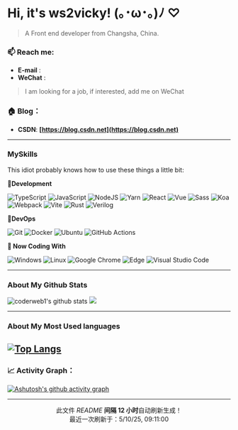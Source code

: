 # Hi, it's ws2vicky! (｡･ω･｡)ﾉ ♡

> A Front end developer from Changsha, China.

### 📫 Reach me:

   - **E-mail** :
   - **WeChat** :


> I am looking for a job, if interested, add me on WeChat

### 🏠 Blog：

  - **CSDN**: **[https://blog.csdn.net](https://blog.csdn.net)**


---

### MySkills

<!-- 这个笨蛋大概对这些东西会用一点点： -->
<p> This idiot probably knows how to use these things a little bit:</p>

**💪Development**

<p>
  <img alt="TypeScript" src="https://img.shields.io/badge/-TypeScript-3178C6?style=flat-square&logo=typescript&logoColor=white" />
  <img alt="JavaScript" src="https://img.shields.io/badge/-JavaScript-F7DF1E?style=flat-square&logo=javascript&logoColor=white" />
  <img alt="NodeJS" src="https://img.shields.io/badge/-NodeJS-339933?style=flat-square&logo=node.js&logoColor=white" />
  <img alt="Yarn" src="https://img.shields.io/badge/-Yarn-2C8EBB?style=flat-square&logo=yarn&logoColor=white" />
  <img alt="React" src="https://img.shields.io/badge/-React-61DAFB?style=flat-square&logo=react&logoColor=white" />
  <img alt="Vue" src="https://img.shields.io/badge/-Vue-4FC08D?style=flat-square&logo=vue.js&logoColor=white" />
  <img alt="Sass" src="https://img.shields.io/badge/-Sass-CC6699?style=flat-square&logo=sass&logoColor=white" />
  <!-- <img alt="Remix" src="https://img.shields.io/badge/-Remix-000000?style=flat-square&logo=remix&logoColor=white" /> -->
  <img alt="Koa" src="https://img.shields.io/badge/-Koa-33333D?style=flat-square&logo=koa&logoColor=white" />
  <!-- <img alt="Prisma" src="https://img.shields.io/badge/-Prisma-2D3748?style=flat-square&logo=prisma&logoColor=white" /> -->
  <img alt="Webpack" src="https://img.shields.io/badge/-Webpack-8DD6F9?style=flat-square&logo=webpack&logoColor=white" />
   <img alt="Vite" src="https://img.shields.io/badge/-Vite-646CFF?style=flat-square&logo=vite&logoColor=white" />
  <img alt="Rust" src="https://img.shields.io/badge/-Rust-000000?style=flat-square&logo=rust&logoColor=white" />
<img alt="Verilog" src="https://img.shields.io/badge/-Verilog-000000?style=flat-square" />

</p>

**🧠DevOps**

<p>
  <img alt="Git" src="https://img.shields.io/badge/-Git-F05032?style=flat-square&logo=git&logoColor=white" />
  <img alt="Docker" src="https://img.shields.io/badge/-Docker-2496ED?style=flat-square&logo=Docker&logoColor=white" />
  <img alt="Ubuntu" src="https://img.shields.io/badge/-Ubuntu-E95420?style=flat-square&logo=ubuntu&logoColor=white" />
  <img alt="GitHub Actions" src="https://img.shields.io/badge/-GitHub Actions-2088FF?style=flat-square&logo=GitHub Actions&logoColor=white" />
</p>

**🧰 Now Coding With**

![Windows](https://img.shields.io/badge/Windows-0078D6?style=flat-square&logo=windows&logoColor=white)
![Linux](https://img.shields.io/badge/Linux-FCC624?style=style=flat-square&logo=linux&logoColor=black)
![Google Chrome](https://img.shields.io/badge/Chrome-4285F4?style=flat-square&logo=GoogleChrome&logoColor=white)
![Edge](https://img.shields.io/badge/Edge-0078D7?style=flat-square&logo=Microsoft-edge&logoColor=white)
![Visual Studio Code](https://img.shields.io/badge/-Visual%20Studio%20Code-007ACC?style=flat-square&logo=Visual%20Studio%20Code&logoColor=fff)

---

### About My Github Stats

<!-- <div>
<img align="center" src="https://github-readme-stats.vercel.app/api?username=coderweb1&theme=radical&show_icons=true&count_private=true&card_width=350&include_all_commits" alt="" /> | <img align="center" src="https://user-images.githubusercontent.com/44573106/193484957-fb6d0f10-0c11-447e-bbdc-ebdd4db444f3.jpg" alt="" /> |  </div> -->

![coderweb1's github stats](https://github-readme-stats.vercel.app/api?username=ws2vicky&theme=radical&show_icons=true&count_private=true&card_width=350&include_all_commits)
<img src="https://user-images.githubusercontent.com/44573106/193484957-fb6d0f10-0c11-447e-bbdc-ebdd4db444f3.jpg" style="max-width:100%;max-height:100%;display:inline-block" />

---

### About My Most Used languages

## [![Top Langs](https://github-readme-stats.vercel.app/api/top-langs/?username=ws2vicky&theme=radical&show_icons=true&layout=compact&card_height=100&count_private=true)](https://github.com/anuraghazra/github-readme-stats)

### 📈 Activity Graph：

[![Ashutosh's github activity graph](https://github-readme-activity-graph.vercel.app/graph?username=ws2vicky&theme=react-dark)](https://github.com/ws2vicky/github-readme-activity-graph)

---


<p align="center">此文件 <i>README</i> <b>间隔 12 小时</b>自动刷新生成！
</br>
最近一次刷新于：5/10/25, 09:11:00
</p>
  
